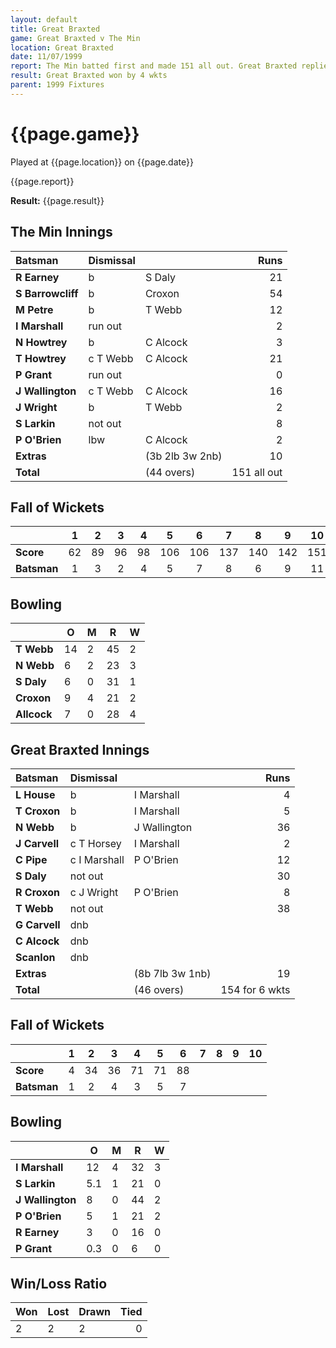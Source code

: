 ```yaml
---
layout: default
title: Great Braxted
game: Great Braxted v The Min
location: Great Braxted
date: 11/07/1999
report: The Min batted first and made 151 all out. Great Braxted replied with 154 for 6 wkts
result: Great Braxted won by 4 wkts
parent: 1999 Fixtures
---
```


# {{page.game}}

Played at {{page.location}} on {{page.date}}

{{page.report}}

**Result:** {{page.result}}


## The Min Innings

| Batsman | Dismissal |  | Runs |
|:---|:---|---|---:|
| **R Earney** | b | S Daly | 21 |
| **S Barrowcliff** | b | Croxon | 54 |
| **M Petre** | b | T Webb | 12 |
| **I Marshall** | run out |  | 2 |
| **N Howtrey** | b | C Alcock | 3 |
| **T Howtrey** | c T Webb | C Alcock | 21 |
| **P Grant** | run out |  | 0 |
| **J Wallington** | c T Webb | C Alcock | 16 |
| **J Wright** | b | T Webb | 2 |
| **S Larkin** | not out |  | 8 |
| **P O'Brien** | lbw | C Alcock | 2 |
| **Extras** | | (3b 2lb 3w 2nb) | 10 |
| **Total** | | (44 overs) | 151 all out |

## Fall of Wickets

| | 1 | 2 | 3 | 4 | 5 | 6 | 7 | 8 | 9 | 10 |
|---|:---:|:---:|:---:|:---:|:---:|:---:|:---:|:---:|:---:|:---:|
| **Score** | 62 | 89 | 96 | 98 | 106 | 106 | 137 | 140 | 142 | 151 |
| **Batsman** | 1 | 3 | 2 | 4 | 5 | 7 | 8 | 6 | 9 | 11 |

## Bowling

| | O | M | R | W |
|---|---|---|---|---|
| **T Webb** | 14 | 2 | 45 | 2 |
| **N Webb** | 6 | 2 | 23 | 3 |
| **S Daly** | 6 | 0 | 31 | 1 |
| **Croxon** | 9 | 4 | 21 | 2 |
| **Allcock** | 7 | 0 | 28 | 4 |

## Great Braxted Innings

| Batsman | Dismissal |  | Runs |
|:---|:---|---|---:|
| **L House** | b | I Marshall | 4 |
| **T Croxon** | b | I Marshall | 5 |
| **N Webb** | b | J Wallington | 36 |
| **J Carvell** | c T Horsey | I Marshall | 2 |
| **C Pipe** | c I Marshall | P O'Brien | 12 |
| **S Daly** | not out |  | 30 |
| **R Croxon** | c J Wright | P O'Brien | 8 |
| **T Webb** | not out |  | 38 |
| **G Carvell** | dnb |  |  |
| **C Alcock** | dnb |  |  |
| **Scanlon** | dnb |  |  |
| **Extras** | | (8b 7lb 3w 1nb) | 19 |
| **Total** | | (46 overs) | 154 for 6 wkts |

## Fall of Wickets

| | 1 | 2 | 3 | 4 | 5 | 6 | 7 | 8 | 9 | 10 |
|---|:---:|:---:|:---:|:---:|:---:|:---:|:---:|:---:|:---:|:---:|
| **Score** | 4 | 34 | 36 | 71 | 71 | 88 |  |  |  |  |
| **Batsman** | 1 | 2 | 4 | 3 | 5 | 7 |  |  |  |  |

## Bowling

| | O | M | R | W |
|---|---|---|---|---|
| **I Marshall** | 12 | 4 | 32 | 3 |
| **S Larkin** | 5.1 | 1 | 21 | 0 |
| **J Wallington** | 8 | 0 | 44 | 2 |
| **P O'Brien** | 5 | 1 | 21 | 2 |
| **R Earney** | 3 | 0 | 16 | 0 |
| **P Grant** | 0.3 | 0 | 6 | 0 |

## Win/Loss Ratio

| Won | Lost | Drawn | Tied |
|:---|:---|:---|---:|
| 2 | 2 | 2 | 0 |